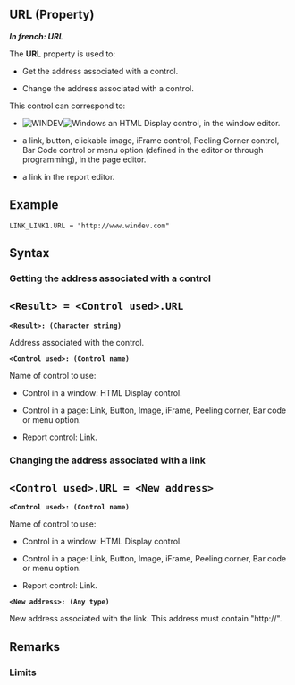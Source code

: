 


## URL (Property)

***In french: URL***
	



<a name="XUse"></a>
<a name="Use"></a>
<a name="description"></a>
The **URL** property is used to:

- Get the address associated with a control.

- Change the address associated with a control.




This control can correspond to:

- ![WINDEV](https://doc.pcsoft.fr/ext/images/us/WD.png)![Windows](https://doc.pcsoft.fr/ext/images/us/WINDOWS.png) an HTML Display control, in the window editor.

- a link, button, clickable image, iFrame control, Peeling Corner control, Bar Code control or menu option (defined in the editor or through programming), in the page editor.

- a link in the report editor.





<a name="Example1"></a>
<a name="sample_code"></a>

## Example


```wl
LINK_LINK1.URL = "http://www.windev.com"
```

<a name="XSYNTAX"></a>
<a name="SYNTAX1"></a>

## Syntax

### Getting the address associated with a control

`<Result> = <Control used>.URL`
---

**`<Result>: (Character string)`**

Address associated with the control.

**`<Control used>: (Control name)`**

Name of control to use:

- Control in a window: HTML Display control. 

- Control in a page: Link, Button, Image, iFrame, Peeling corner, Bar code or menu option.

- Report control: Link.  





<a name="SYNTAX2"></a>

### Changing the address associated with a link

`<Control used>.URL = <New address>`
---

**`<Control used>: (Control name)`**

Name of control to use:

- Control in a window: HTML Display control. 

- Control in a page: Link, Button, Image, iFrame, Peeling corner, Bar code or menu option.

- Report control: Link.




**`<New address>: (Any type)`**

New address associated with the link. This address must contain "http://".  



<a name="NOTE0"></a>
<a name="NOTE0_1"></a>

## Remarks
<a name="NOTE0_2"></a>


### Limits
<a name="limits_ELTPARAGRAPHE000108"></a>

 



